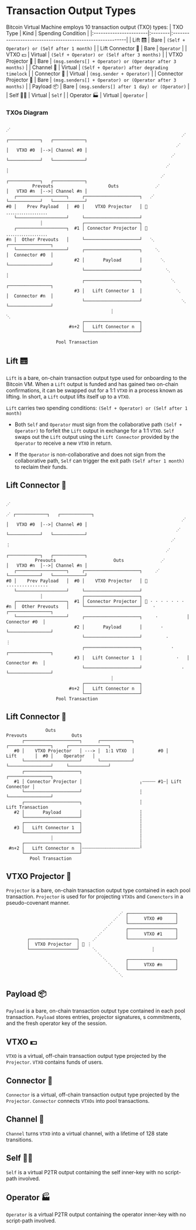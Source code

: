 # Transaction Output Types

Bitcoin Virtual Machine employs 10 transaction output (TXO) types:
| TXO Type               | Kind    |  Spending Condition                                                |
|:-----------------------|:--------|:----------------------------------------------------------|
| Lift 🛗                | Bare    | `(Self + Operator) or (Self after 1 month)`               | 
| Lift Connector 🔌      | Bare    | `Operator`                                                |
| VTXO 💵                | Virtual | `(Self + Operator) or (Self after 3 months)`              |
| VTXO Projector 🎥      | Bare    | `(msg.senders[] + Operator) or (Operator after 3 months)` |
| Channel 👥             | Virtual | `(Self + Operator) after degrading timelock`              |
| Connector 🔌           | Virtual | `(msg.sender + Operator)`                                 |
| Connector Projector 🎥 | Bare    | `(msg.senders[] + Operator) or (Operator after 3 months)` |
| Payload 📦             | Bare    | `(msg.senders[] after 1 day) or (Operator)`               |
| Self 👨‍💻                | Virtual | `Self`                                                    |
| Operator 🏭            | Virtual | `Operator`                                                |

### TXOs Diagram
                                                
                                                                         ⋰
                                                                       ⋰  ┌────────────┐   ┌────────────┐
                                                                     ⋰    │   VTXO #0  │-->│ Channel #0 │ 
                                                                   ⋰      └────────────┘   └────────────┘
                                                                 ⋰               ┊             
                                                               ⋰          ┌────────────┐   ┌────────────┐
              Prevouts                     Outs              ⋰            │   VTXO #n  │-->│ Channel #n │ 
       ┌───────────────────┐     ┌─────────────────────┐   ⋰              └────────────┘   └────────────┘
    #0 │    Prev Payload   │  #0 │    VTXO Projector   │ 🎥 ．．．．．．．．．．．．．．．．．．．      
       └───────────────────┘     └─────────────────────┘         
                 ┊               ┌─────────────────────┐                          
       ┌───────────────────┐  #1 │ Connector Projector │ 🎥 ．．．．．．．．．．．．．．．．．．．            
    #n │  Other Prevouts   │     └─────────────────────┘   ⋱              ┌────────────────┐  
       └───────────────────┘     ┌─────────────────────┐     ⋱            │  Connector #0  │       
                              #2 │       Payload       │       ⋱          └────────────────┘
                                 └─────────────────────┘         ⋱                 ┊
                                 ┌─────────────────────┐           ⋱      ┌────────────────┐   
                              #3 │   Lift Connector 1  │             ⋱    │  Connector #n  │
                                 └─────────────────────┘               ⋱  └────────────────┘
                                            ┊                            ⋱
                                 ┌─────────────────────┐                  
                            #n+2 │   Lift Connector n  │                    
                                 └─────────────────────┘                       
                       
                       Pool Transaction          

## Lift 🛗
`Lift` is a bare, on-chain transaction output type used for onboarding to the Bitcoin VM. When a `Lift` output is funded and has gained two on-chain confirmations, it can be swapped out for a 1:1 `VTXO` in a process known as lifting. In short, a `Lift` output lifts itself up to a `VTXO`.

`Lift` carries two  spending conditions:
`(Self + Operator) or (Self after 1 month)`

-   Both `Self` and `Operator` must sign from the collaborative path `(Self + Operator)` to forfeit the `Lift` output in exchange for a 1:1 `VTXO`. `Self` swaps out the `Lift` output using the `Lift Connector` provided by the `Operator` to receive a new `VTXO` in return.
    
-   If the `Operator` is non-collaborative and does not sign from the collaborative path, `Self` can trigger the exit path `(Self after 1 month)` to reclaim their funds.

## Lift Connector 🔌
                                                
                                                                           ⋰
                                                                         ⋰ ┌────────────┐   ┌────────────┐
                                                                       ⋰   │   VTXO #0  │-->│ Channel #0 │ 
                                                                     ⋰     └────────────┘   └────────────┘
                                                                   ⋰              ⋮             
                                                                 ⋰         ┌────────────┐   ┌────────────┐
               Prevouts                      Outs              ⋰           │   VTXO #n  │-->│ Channel #n │ 
       ┌───────────────────┐     ┌─────────────────────┐     ⋰             └────────────┘   └────────────┘
    #0 │    Prev Payload   │  #0 │    VTXO Projector   │ 🎥 ⋅⋅⋅⋅⋅⋅⋅⋅⋅⋅⋅⋅⋅⋅⋅⋅        
       └───────────────────┘     └─────────────────────┘         
                 ┊               ┌─────────────────────┐                          
       ┌───────────────────┐  #1 │ Connector Projector │ 🎥 ⋅ ⋅ ⋅ ⋅ ⋅ ⋅ ⋅            
    #n │  Other Prevouts   │     └─────────────────────┘    ⋅            ┌────────────────┐  
       └───────────────────┘     ┌─────────────────────┐     ⋅           │  Connector #0  │       
                              #2 │       Payload       │       ⋅         └────────────────┘
                                 └─────────────────────┘         ⋅                ⋮
                                 ┌─────────────────────┐           ⋅     ┌────────────────┐   
                              #3 │   Lift Connector 1  │             ⋅   │  Connector #n  │
                                 └─────────────────────┘               ⋅ └────────────────┘
                                            ┊                            
                                 ┌─────────────────────┐                  
                            #n+2 │   Lift Connector n  │                    
                                 └─────────────────────┘                       
                       Pool Transaction          

## Lift Connector 🔌
                   Outs                                                Prevouts                 Outs
          ┌─────────────────────┐      ┌────────────┐            ┌────────────────┐     ┌───────────────┐
       #0 │    VTXO Projector   │ ---> │  1:1 VTXO  │         #0 │     Lift       │  #0 │    Operator   │ 
          └─────────────────────┘      └────────────┘            └────────────────┘     └───────────────┘
          ┌─────────────────────┐                                ┌────────────────┐
       #1 │ Connector Projector │                      ╷┄┄┄┄┄ #1┄│ Lift Connector │
          └─────────────────────┘                      ┆         └────────────────┘
          ┌─────────────────────┐                      ┆                     Lift Transaction
       #2 │       Payload       │                      ┆
          └─────────────────────┘                      ┆
          ┌─────────────────────┐                      ┆
       #3 │   Lift Connector 1  │                      ┆
          └─────────────────────┘                      ┆
                     ┊                                 ┆ 
          ┌─────────────────────┐                      ┆
     #n+2 │   Lift Connector n  │┄┄┄┄┄┄┄┄┄┄┄┄┄┄┄┄┄┄┄┄┄┄╵
          └─────────────────────┘   
             Pool Transaction          

## VTXO Projector 🎥
`Projector` is a bare, on-chain transaction output type contained in each pool transaction.  `Projector` is used for for projecting `VTXOs` and `Conenctors` in a pseudo-covenant manner.
                                                      
                                               ⋰ ┌──────────────────┐
                                             ⋰   │      VTXO #0     │
                                           ⋰     └──────────────────┘
                                         ⋰       ┌──────────────────┐
                                       ⋰         │      VTXO #1     │
            ┌──────────────────┐     ⋰           └──────────────────┘
            │  VTXO Projector  │ 🎥 ⋮                        
            └──────────────────┘     ⋱                     ┊
                                       ⋱                
                                         ⋱       ┌──────────────────┐
                                           ⋱     │      VTXO #n     │
                                             ⋱   └──────────────────┘
                                               ⋱
                                                      
                  

## Payload 📦
`Payload` is a bare, on-chain transaction output type contained in each pool transaction.  `Payload` stores entries, projector signatures, s commitments, and the fresh operator key of the session.

## VTXO 💵
`VTXO` is a virtual, off-chain transaction output type projected by the `Projector`.  `VTXO` contains funds of users.

## Connector 🔌
`Connector` is a virtual, off-chain transaction output type projected by the `Projector`.  `Connector` connects `VTXOs` into pool transactions.

## Channel 👥
`Channel` turns `VTXO` into a virtual channel, with a lifetime of 128 state transitions.

## Self 👨‍💻
`Self` is a virtual P2TR output containing the self inner-key with no script-path involved.

## Operator 🏭
`Operator` is a virtual P2TR output containing the operator inner-key with no script-path involved.